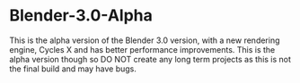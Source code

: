 # Blender-3.0-Alpha
This is the alpha version of the Blender 3.0 version, with a new rendering engine, Cycles X and has better performance improvements. This is the alpha version though so DO NOT create any long term projects as this is not the final build and may have bugs.
